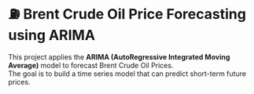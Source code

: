 # ⛽ Brent Crude Oil Price Forecasting using ARIMA

This project applies the **ARIMA (AutoRegressive Integrated Moving Average)** model to forecast Brent Crude Oil Prices.<br>
The goal is to build a time series model that can predict short-term future prices.
